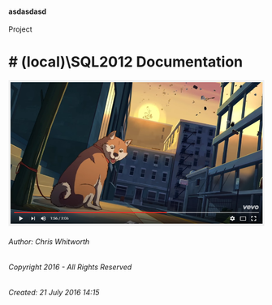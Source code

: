 #### asdasdasd

Project

# # (local)\\SQL2012 Documentation



![Project Logo](Images/logo.png)



###### Author:  Chris Whitworth

###### Copyright 2016 - All Rights Reserved

###### Created: 21 July 2016 14:15

